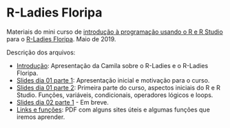 # R-Ladies Floripa    

Materiais do mini curso de [introdução à programação usando o R e R Studio](https://www.meetup.com/pt-BR/rladies-florianopolis/events/261303339/) para o [R-Ladies Floripa](https://www.meetup.com/pt-BR/rladies-florianopolis/). Maio de 2019.

Descrição dos arquivos:

- [Introdução](https://github.com/aishameriane/Presentations/blob/master/RLadiesFLP/R-Ladies%20first%20Meetup%2025052019.pdf): Apresentação da Camila sobre o R-Ladies e o R-Ladies Floripa.
- [Slides dia 01 parte 1](https://github.com/aishameriane/Presentations/blob/master/RLadiesFLP/Aula%201%20-%20Parte%201.pdf): Apresentação inicial e motivação para o curso.
- [Slides dia 01 parte 2](https://github.com/aishameriane/Presentations/blob/master/RLadiesFLP/Aula%201%20-%20Parte%202.pdf): Primeira parte do curso, aspectos iniciais do R e R Studio. Funções, variáveis, condicionais, operadores lógicos e loops.
- [Slides dia 02 parte 1]() - Em breve.
- [Links e funções](https://github.com/aishameriane/Presentations/blob/master/RLadiesFLP/Links%20%C3%BAteis%20e%20fun%C3%A7%C3%B5es.pdf): PDF com alguns sites úteis e algumas funções que iremos aprender.
